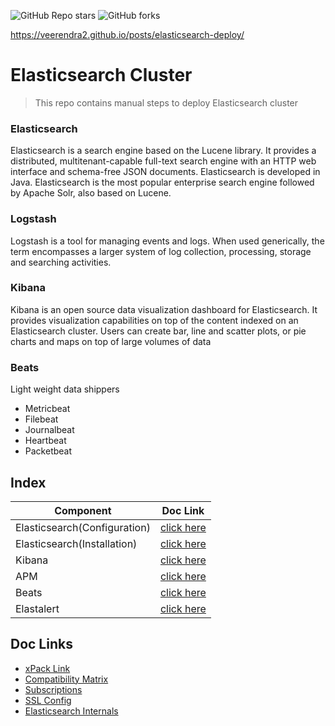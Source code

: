 ![GitHub Repo stars](https://img.shields.io/github/stars/veerendra2/elasticsearch-deploy-notes?style=plastic) ![GitHub forks](https://img.shields.io/github/forks/veerendra2/elasticsearch-deploy-notes?style=plastic)

https://veerendra2.github.io/posts/elasticsearch-deploy/

# Elasticsearch Cluster
> This repo contains manual steps to deploy Elasticsearch cluster 
### Elasticsearch
Elasticsearch is a search engine based on the Lucene library. It provides a distributed, multitenant-capable full-text 
search engine with an HTTP web interface and schema-free JSON documents. Elasticsearch is developed in Java. Elasticsearch 
is the most popular enterprise search engine followed by Apache Solr, also based on Lucene.

### Logstash
Logstash is a tool for managing events and logs. When used generically, the term encompasses a larger system of log collection, processing, storage and searching activities.

### Kibana
Kibana is an open source data visualization dashboard for Elasticsearch. It provides visualization capabilities on top 
of the content indexed on an Elasticsearch cluster. Users can create bar, line and scatter plots, or pie charts and maps on top of large volumes of data

### Beats
Light weight data shippers
* Metricbeat
* Filebeat
* Journalbeat
* Heartbeat
* Packetbeat

## Index

| Component                    | Doc Link                         |
|------------------------------|----------------------------------|
| Elasticsearch(Configuration) | [click here](elasticsearch)            |
| Elasticsearch(Installation)  | [click here](elasticsearch/INSTALL.md) |
| Kibana                       | [click here](kibana)                   |
| APM                          | [click here](apm)                      |
| Beats                        | [click here](beats)                    |
| Elastalert                   | [click here](elastalert)               |

## Doc Links
* [xPack Link](https://www.elastic.co/guide/en/elasticsearch/reference/current/setup-xpack.html)
* [Compatibility Matrix](https://www.elastic.co/support/matrix)
* [Subscriptions](https://www.elastic.co/subscriptions)
* [SSL Config](https://www.elastic.co/guide/en/beats/metricbeat/current/configuration-ssl.html)
* [Elasticsearch Internals](https://www.elastic.co/guide/en/elasticsearch/guide/current/inside-a-shard.html)


